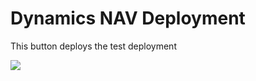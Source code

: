 # Dynamics NAV Deployment

This button deploys the test deployment

<a href="https://portal.azure.com/#create/Microsoft.Template/uri/https%3A%2F%2Fraw.githubusercontent.com%2FNAVDEMO%2FNAV2016%2Fmaster%2Ftest.json" target="_blank">
    <img src="http://azuredeploy.net/deploybutton.png"/>
</a>
